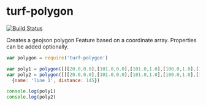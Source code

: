 turf-polygon
============
[![Build Status](https://travis-ci.org/Turfjs/turf-polygon.svg)](https://travis-ci.org/Turfjs/turf-polygon)

Creates a geojson polygon Feature based on a coordinate array. Properties can be added optionally.

```js
var polygon = require('turf-polygon')

var poly1 = polygon([[[20.0,0.0],[101.0,0.0],[101.0,1.0],[100.0,1.0],[100.0,0.0]]])
var poly2 = polygon([[[20.0,0.0],[101.0,0.0],[101.0,1.0],[100.0,1.0],[100.0,0.0]]],
  {name: 'line 1', distance: 145})

console.log(poly1)
console.log(poly2)
```
